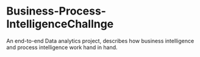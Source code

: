 # Business-Process-IntelligenceChallnge
An end-to-end Data analytics project, describes how business intelligence and process intelligence work hand in hand.
